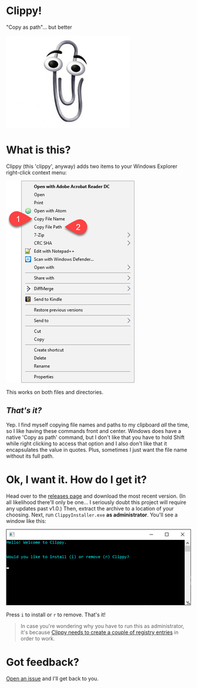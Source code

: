 # Clippy!
"Copy as path"... but better

![clippy](https://raw.githubusercontent.com/refactorsaurusrex/clippy/master/images/clippy.jpg)

# What is this?

Clippy (this 'clippy', anyway) adds two items to your Windows Explorer right-click context menu:

<img src="https://raw.githubusercontent.com/refactorsaurusrex/clippy/master/images/context-menu.png" />

This works on both files and directories.

## *That's it?*

Yep. I find myself copying file names and paths to my clipboard *all* the time, so I like having these commands front and center. Windows does have a native 'Copy as path' command, but I don't like that you have to hold Shift while right clicking to access that option and I also don't like that it encapsulates the value in quotes. Plus, sometimes I just want the file name without its full path.

# Ok, I want it. How do I get it?
Head over to the [releases page][releases] and download the most recent version. (In all likelihood there'll only be one... I seriously doubt this project will require any updates past v1.0.) Then, extract the archive to a location of your choosing. Next, run `ClippyInstaller.exe` **as administrator**. You'll see a window like this:

<img src="https://raw.githubusercontent.com/refactorsaurusrex/clippy/master/images/ClippyInstaller.png" />

Press `i` to install or `r` to remove. That's it!

> In case you're wondering why you have to run this as administrator, it's because [Clippy needs to create a couple of registry entries][installer] in order to work. 

# Got feedback?
[Open an issue][issues] and I'll get back to you.


[releases]: https://github.com/refactorsaurusrex/clippy/releases
[installer]: https://github.com/refactorsaurusrex/clippy/blob/master/src/Clippy.Installer/Program.cs#L49-L83
[issues]: https://github.com/refactorsaurusrex/clippy/issues